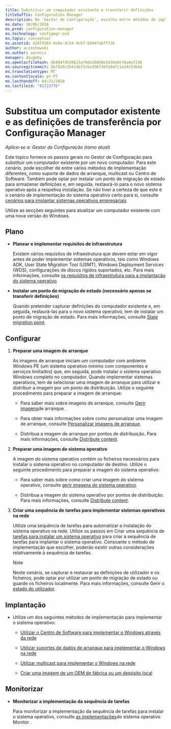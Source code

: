 ```yaml
---
title: Substituir um computador existente e transferir definições
titleSuffix: Configuration Manager
description: No 'Gestor de Configuração', escolha entre métodos de implementação, tais como suportes de arranque, multicast ou Software Center, para substituir um computador existente por um novo computador.
ms.date: 10/06/2016
ms.prod: configuration-manager
ms.technology: configmgr-osd
ms.topic: conceptual
ms.assetid: d28f4363-9e8a-4c54-9cb7-0594fabfff26
author: aczechowski
ms.author: aaroncz
manager: dougeby
ms.openlocfilehash: 8b494fd5d9623af9de16d68e3d30e0e78a4ef338
ms.sourcegitcommit: bbf820c35414bf2cba356f30fe047c1a34c5384d
ms.translationtype: MT
ms.contentlocale: pt-PT
ms.lasthandoff: 04/21/2020
ms.locfileid: "81723776"
---
```

# <a name="replace-an-existing-computer-and-transfer-settings-with-configuration-manager"></a>Substitua um computador existente e as definições de transferência por Configuração Manager

*Aplica-se a: Gestor de Configuração (ramo atual)*

Este tópico fornece os passos gerais no Gestor de Configuração para substituir um computador existente por um novo computador. Para este cenário, pode escolher de entre vários métodos de implementação diferentes, como suporte de dados de arranque, multicast ou Centro de Software. Também pode optar por instalar um ponto de migração de estado para armazenar definições e, em seguida, restaurá-lo para o novo sistema operativo após a respetiva instalação. Se não tiver a certeza de que este é o cenário de implementação do sistema operativo certo para si, consulte [cenários para implantar sistemas operativos empresariais](scenarios-to-deploy-enterprise-operating-systems.md).  

 Utilize as secções seguintes para atualizar um computador existente com uma nova versão do Windows.  

##  <a name="plan"></a><a name="BKMK_Plan"></a>Plano  

-   **Planear e implementar requisitos de infraestrutura**  

     Existem vários requisitos de infraestrutura que devem estar em vigor antes de poder implementar sistemas operativos, tais como Windows ADK, User State Migration Tool (USMT), Windows Deployment Services (WDS), configurações de discos rígidos suportados, etc. Para mais informações, consulte [os requisitos de infraestrutura para a implantação do sistema operativo](../plan-design/infrastructure-requirements-for-operating-system-deployment.md)  

-   **Instalar um ponto de migração de estado (necessário apenas se transferir definições)**  

     Quando pretender capturar definições do computador existente e, em seguida, restaurá-las para o novo sistema operativo, tem de instalar um ponto de migração de estado. Para mais informações, consulte [State migration point](../get-started/prepare-site-system-roles-for-operating-system-deployments.md#BKMK_StateMigrationPoints).  

##  <a name="configure"></a><a name="BKMK_Configure"></a>Configurar  

1.  **Preparar uma imagem de arranque**  

     As imagens de arranque iniciam um computador com ambiente Windows PE (um sistema operativo mínimo com componentes e serviços limitados) que, em seguida, pode instalar o sistema operativo Windows completo no computador. Quando implementar sistemas operativos, tem de selecionar uma imagem de arranque para utilizar e distribuir a imagem por um ponto de distribuição. Utilize o seguinte procedimento para preparar a imagem de arranque:  

    -   Para saber mais sobre imagens de arranque, consulte [Gerir imagens](../get-started/manage-boot-images.md)de arranque .  

    -   Para obter mais informações sobre como personalizar uma imagem de arranque, consulte [Personalizar imagens de arranque](../get-started/customize-boot-images.md).  

    -   Distribua a imagem de arranque por pontos de distribuição. Para mais informações, consulte [Distribute content](../../core/servers/deploy/configure/deploy-and-manage-content.md#bkmk_distribute).  

2.  **Preparar uma imagem do sistema operativo**  

     A imagem do sistema operativo contém os ficheiros necessários para instalar o sistema operativo no computador de destino. Utilize o seguinte procedimento para preparar a imagem do sistema operativo:  

    -   Para saber mais sobre como criar uma imagem do sistema operativo, consulte [gerir imagens do sistema operativo](../get-started/manage-operating-system-images.md).  

    -   Distribua a imagem do sistema operativo por pontos de distribuição. Para mais informações, consulte [Distribute content](../../core/servers/deploy/configure/deploy-and-manage-content.md#bkmk_distribute).  

3.  **Criar uma sequência de tarefas para implementar sistemas operativos na rede**  

     Utilize uma sequência de tarefas para automatizar a instalação do sistema operativo na rede. Utilize os passos em Criar uma sequência de [tarefas para instalar um sistema operativo](create-a-task-sequence-to-install-an-operating-system.md) para criar a sequência de tarefas para implantar o sistema operativo. Consoante o método de implementação que escolher, poderão existir outras considerações relativamente à sequência de tarefas.  

    > [!NOTE]  
    >  Neste cenário, se capturar e restaurar as definições de utilizador e os ficheiros, pode optar por utilizar um ponto de migração de estado ou guarde os ficheiros localmente. Para mais informações, consulte Gerir o [estado do utilizador](../get-started/manage-user-state.md).  

##  <a name="deploy"></a><a name="BKMK_Deploy"></a>Implantação  

-   Utilize um dos seguintes métodos de implementação para implementar o sistema operativo:  

    -   [Utilizar o Centro de Software para implementar o Windows através da rede](use-software-center-to-deploy-windows-over-the-network.md)  

    -   [Utilizar suportes de dados de arranque para implementar o Windows na rede](use-bootable-media-to-deploy-windows-over-the-network.md)  

    -   [Utilizar multicast para implementar o Windows na rede](use-multicast-to-deploy-windows-over-the-network.md)  

    -   [Criar uma imagem de um OEM de fábrica ou um depósito local](create-an-image-for-an-oem-in-factory-or-a-local-depot.md)  

## <a name="monitor"></a>Monitorizar  

-   **Monitorizar a implementação da sequência de tarefas**  

     Para monitorizar a implementação da sequência de tarefas para instalar o sistema operativo, consulte [as implementações](monitor-operating-system-deployments.md)do sistema operativo Monitor .  
